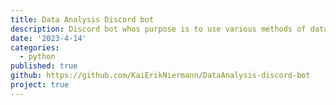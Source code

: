 ```yaml
---
title: Data Analysis Discord bot
description: Discord bot whos purpose is to use various methods of data collection and analysis for entertaining purposes.
date: '2023-4-14'
categories:
  - python
published: true
github: https://github.com/KaiErikNiermann/DataAnalysis-discord-bot
project: true
---
```

